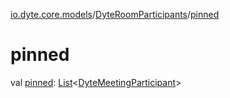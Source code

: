 [io.dyte.core.models](../index.md)/[DyteRoomParticipants](index.md)/[pinned](pinned.md)

# pinned


val [pinned](pinned.md): [List](https://kotlinlang.org/api/latest/jvm/stdlib/kotlin.collections/-list/index.html)&lt;[DyteMeetingParticipant](../-dyte-meeting-participant/index.md)&gt;
